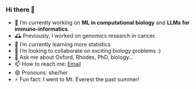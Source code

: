 ### Hi there 👋

- 🔭 I’m currently working on **ML in computational biology** and **LLMs for immuno-informatics**.
- 🕰 Previously, I worked on genomics research in cancer.
- 🌱 I’m currently learning more statistics
- 👯 I’m looking to collaborate on exciting biology problems :)
- 💬 Ask me about Oxford, Rhodes, PhD, biology...
- 📫 How to reach me: [Email](mailto:zhaocj@mit.edu)
- 😄 Pronouns: she/her
- ⚡ Fun fact: I went to Mt. Everest the past summer!
